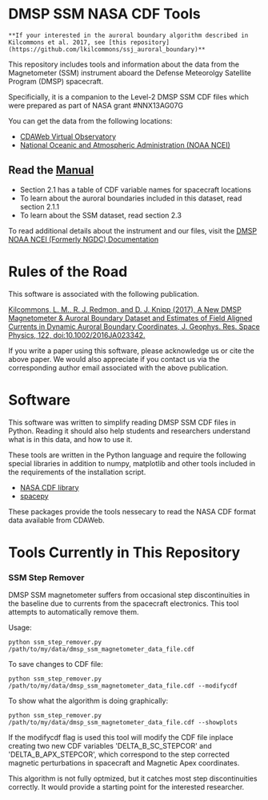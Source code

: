 # DMSP SSM NASA CDF Tools

    **If your interested in the auroral boundary algorithm described in Kilcommons et al. 2017, see [this repository](https://github.com/lkilcommons/ssj_auroral_boundary)**

This repository includes tools and information about the data from the Magnetometer (SSM) instrument 
aboard the Defense Meteorolgy Satellite Program (DMSP) spacecraft.

Specificially, it is a companion to the Level-2 DMSP SSM CDF files which were prepared as part of NASA grant #NNX13AG07G

You can get the data from the following locations: 

* [CDAWeb Virtual Observatory](http://cdaweb.gsfc.nasa.gov/istp_public/)
* [National Oceanic and Atmospheric Administration (NOAA NCEI)](http://satdat.ngdc.noaa.gov/dmsp/)

## Read the [Manual](DMSPSpaceWxSSJSSMSSIESATBDandUsersManual_v1_1.pdf)
* Section 2.1 has a table of CDF variable names for spacecraft locations
* To learn about the auroral boundaries included in this dataset, read section 2.1.1
* To learn about the SSM dataset, read section 2.3

To read additional details about the instrument and our files, visit the [DMSP NOAA NCEI (Formerly NGDC) Documentation](http://satdat.ngdc.noaa.gov/dmsp/docs/)

# Rules of the Road
This software is associated with the following publication.

[Kilcommons, L. M., R. J. Redmon, and D. J. Knipp (2017), A New DMSP Magnetometer & Auroral Boundary Dataset and Estimates of Field Aligned Currents in Dynamic Auroral Boundary Coordinates, J. Geophys. Res. Space Physics, 122, doi:10.1002/2016JA023342.
](http://dx.doi.org/10.1002/2016JA023342)

If you write a paper using this software, please acknowledge us or cite the above paper. We would also appreciate if you contact us via the corresponding author email associated with the above publication.

# Software

This software was written to simplify reading DMSP SSM CDF files in Python. Reading it should also help students and researchers understand what is in this data, and how to use it.

These tools are written in the Python language and require the following special libraries in addition to numpy, matplotlib and other tools included in the requirements of the installation script.

* [NASA CDF library](http://cdf.gsfc.nasa.gov/html/sw_and_docs.html)
* [spacepy](http://spacepy.lanl.gov/index.shtml)

These packages provide the tools nessecary to read the NASA CDF format data available from CDAWeb.

# Tools Currently in This Repository

### SSM Step Remover
DMSP SSM magnetometer suffers from occasional step discontinuities in the baseline due to currents from the spacecraft electronics. This tool attempts to automatically remove them.

Usage:
```
python ssm_step_remover.py /path/to/my/data/dmsp_ssm_magnetometer_data_file.cdf
```
To save changes to CDF file:
```
python ssm_step_remover.py /path/to/my/data/dmsp_ssm_magnetometer_data_file.cdf --modifycdf
```
To show what the algorithm is doing graphically:
```
python ssm_step_remover.py /path/to/my/data/dmsp_ssm_magnetometer_data_file.cdf --showplots
```
If the modifycdf flag is used this tool will modify the CDF file inplace creating two new CDF variables
'DELTA_B_SC_STEPCOR' and 'DELTA_B_APX_STEPCOR',
which correspond to the step corrected magnetic perturbations in spacecraft and Magnetic Apex coordinates.

This algorithm is not fully optmized, but it catches most step discontinuities correctly. It would provide a starting point for the interested researcher.
